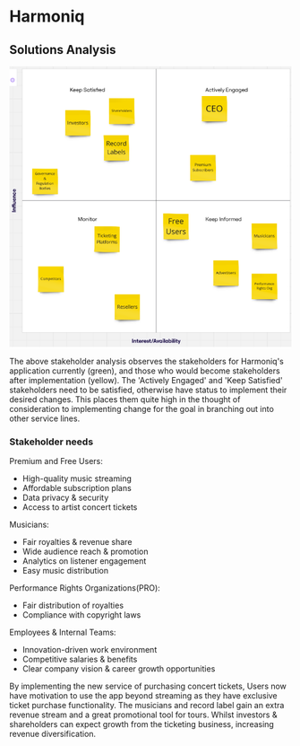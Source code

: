 # Harmoniq

## Solutions Analysis

![stakeholder analysis](./assets/stakeholder_analysis.png)

The above stakeholder analysis observes the stakeholders for Harmoniq's application currently (green), and those who would become stakeholders after implementation (yellow). The 'Actively Engaged' and 'Keep Satisfied' stakeholders need to be satisfied, otherwise have status to implement their desired changes. This places them quite high in the thought of consideration to implementing change for the goal in branching out into other service lines.

### Stakeholder needs

Premium and Free Users:
- High-quality music streaming
- Affordable subscription plans
- Data privacy & security
- Access to artist concert tickets

Musicians:
- Fair royalties & revenue share
- Wide audience reach & promotion
- Analytics on listener engagement
- Easy music distribution

Performance Rights Organizations(PRO):
- Fair distribution of royalties
- Compliance with copyright laws

Employees & Internal Teams:
- Innovation-driven work environment
- Competitive salaries & benefits
- Clear company vision & career growth opportunities

By implementing the new service of purchasing concert tickets, Users now have motivation to use the app beyond streaming as they have exclusive ticket purchase functionality. The musicians and record label gain an extra revenue stream and a great promotional tool for tours. Whilst investors & shareholders can expect growth from the ticketing business, increasing revenue diversification.
